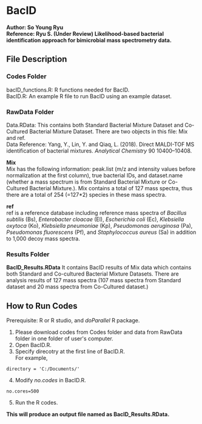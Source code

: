 # BacID 
**Author: So Young Ryu <br />**
**Reference: Ryu S. (Under Review) Likelihood-based bacterial identification approach for bimicrobial mass spectrometry data. <br />**

## File Description
### Codes Folder
bacID_functions.R: R functions needed for BacID. <br />
BacID.R: An example R file to run BacID using an example dataset. <br />

### RawData Folder
Data.RData: This contains both Standard Bacterial Mixture Dataset and Co-Cultured Bacterial Mixture Dataset. There are two objects in this file: Mix and ref. <br /> 
Data Reference: Yang, Y., Lin, Y. and Qiaq, L. (2018). Direct MALDI-TOF MS identification of bacterial mixtures. *Analytical Chemistry* 90 10400–10408. <br /> 

**Mix** <br /> 
Mix has the following information: peak.list (m/z and intensity values before normalization at the first column), true bacterial IDs, and dataset.name (whether a mass spectrum is from Standard Bacterial Mixture or Co-Cultured Bacterial Mixture.). Mix contains a total of 127 mass spectra, thus there are a total of 254 (=127*2) species in these mass spectra. <br />

**ref** <br />
ref is a reference database including  reference mass spectra of *Bacillus subtilis* (Bs), *Enterobacter cloacae* (El), *Escherichia coli* (Ec), *Klebsiella oxytoca* (Ko), *Klebsiella pneumoniae* (Kp), *Pseudomonas aeruginosa* (Pa), *Pseudomonas fluorescens* (Pf), and *Staphylococcus aureus* (Sa) in addition to 1,000 decoy mass spectra. <br />

### Results Folder
**BacID_Results.RData**
It contains BacID results of Mix data which contains both Standard and Co-cultured Bacterial Mixture Datasets. There are analysis results of 127 mass spectra (107 mass spectra from Standard dataset and 20 mass spectra from Co-Cultured dataset.) <br />

## How to Run Codes
Prerequisite: R or R studio, and *doParallel* R package. <br />
1. Please download codes from Codes folder and data from RawData folder in one folder of user's computer. <br />
2. Open BacID.R. <br />
3. Specify direcotry at the first line of BacID.R. <br />
For example, <br />
```
directory = 'C:/Documents/'
```
4. Modify *no.codes* in BacID.R. <br />
```
no.cores=500
```
5. Run the R codes. <br />

**This will produce an output file named as BacID_Results.RData.**


